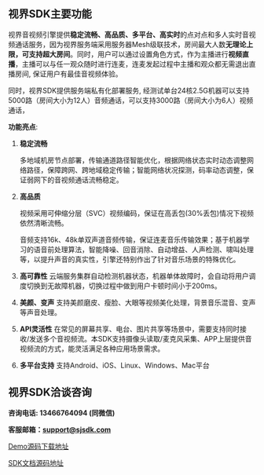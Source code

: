 ## 视界SDK主要功能

视界音视频引擎提供**稳定流畅、高品质、多平台、高实时**的点对点和多人实时音视频通话服务，因为视界服务端采用服务器Mesh级联技术，房间最大人数**无理论上限，可支持超大房间**。同时，用户可以通过设置角色方式，作为主播进行**视频直播**，主播可以与任一观众随时进行连麦，连麦发起过程中主播和观众都无需退出直播房间, 保证用户有最佳音视频体验。

同时，视界SDK提供服务端私有化部署服务, 经测试单台24核2.5G机器可以支持5000路（房间大小为12人）音频通话，可以支持3000路（房间大小为6人）视频通话，

**功能亮点**:

1. **稳定流畅**

   多地域机房节点部署，传输通道路径智能优化，根据网络状态实时动态调整网络路径，保障跨网、跨地域稳定传输；智能网络状况探测，码率动态调整，保证弱网下的音视频通话流畅稳定。

2. **高品质**

   视频采用可伸缩分层（SVC）视频编码，保证在高丢包(30%丢包)情况下视频依然清晰流畅。

   音频支持16k、48k单双声道音频传输，保证连麦音乐传输效果；基于机器学习的语音前处理算法，智能降噪、回音消除、自动增益、人声检测、啸叫处理等，以提升声音的真实性，引擎还特别作出了针对音乐场景的特殊优化。

3. **高可靠性**
   云端服务集群自动检测机器状态，机器单体故障时，会自动将用户调度切换到无故障机器，切换过程中做到用户卡顿时间小于200ms。

4. **美颜、变声**
   支持美颜磨皮、瘦脸、大眼等视频美化处理，背景音乐混音、变声等声音处理。

5. **API灵活性**
   在常见的屏幕共享、电台、图片共享等场景中，需要支持同时接收/发送多个音视频流。本SDK支持摄像头读取/麦克风采集、APP上层提供音视频流的方式，能灵活满足各种应用场景需求。

6. **多平台支持**
   支持Android、iOS、Linux、Windows、Mac平台

## 视界SDK洽谈咨询

**咨询电话: 13466764094 (同微信)**

**客服邮箱：<support@sjsdk.com>**

[Demo源码下载地址](http://www.sjsdk.com/download.html)

[SDK文档源码地址](http://www.sjsdk.com/voip.html)

